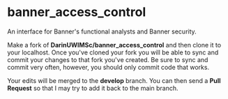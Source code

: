 # banner_access_control
An interface for Banner's functional analysts and Banner security.

Make a fork of **DarinUWIMSc/banner_access_control** and then clone it to your localhost. Once you've cloned your fork you will be able to sync and commit your changes to that fork you've created. Be sure to sync and commit very often, however, you should only commit code that works.

Your edits will be merged to the **develop** branch. You can then send a **Pull Request** so that I may try to add it back to the main branch.
